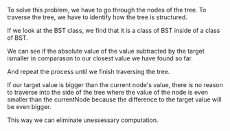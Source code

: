To solve this problem, we have to go through the nodes of the tree. 
To traverse the tree, we have to identify how the tree is structured. 

If we look at the BST class, we find that it is a class of BST inside of a class of BST. 

We can see if the absolute value of the value subtracted by the target ismaller in comparason to our closest value we have found so far. 

And repeat the process until we finish traversing the tree.

If our target value is bigger than the current node's value, there is no reason to traverse into the side of the tree where the value of the node is even smaller than the currentNode because the difference to the target value will be even bigger. 

This way we can eliminate unessessary computation. 
